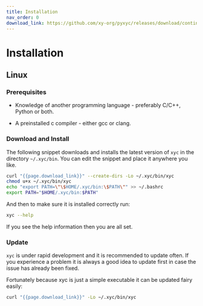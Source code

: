```yaml
---
title: Installation
nav_order: 0
download_link: https://github.com/xy-org/pyxyc/releases/download/continuous/xyc-x86_64
---
```


# Installation

## Linux

### Prerequisites

* Knowledge of another programming language - preferably C/C++, Python or both.

* A preinstalled c compiler - either gcc or clang.

### Download and Install

The following snippet downloads and installs the latest version of `xyc` in the
directory `~/.xyc/bin`. You can edit the snippet and place it anywhere you like.

```bash
curl "{{page.download_link}}" --create-dirs -Lo ~/.xyc/bin/xyc
chmod u+x ~/.xyc/bin/xyc
echo "export PATH=\"\$HOME/.xyc/bin:\$PATH\"" >> ~/.bashrc
export PATH="$HOME/.xyc/bin:$PATH"
```

And then to make sure it is installed correctly run:

```bash
xyc --help
```

If you see the help information then you are all set.

### Update

`xyc` is under rapid development and it is recommended to update often. If you
experience a problem it is always a good idea to update first in case the issue has
already been fixed.

Fortunately because xyc is just a simple executable it can be updated fairy easily:

```bash
curl "{{page.download_link}}" -Lo ~/.xyc/bin/xyc
```